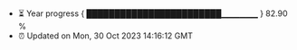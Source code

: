 - ⏳ Year progress { ████████████████████████▁▁▁▁▁▁ } 82.90 %
- ⏰ Updated on Mon, 30 Oct 2023 14:16:12 GMT

